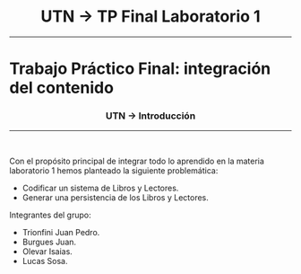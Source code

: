 <h1 align="center"> UTN -> TP Final Laboratorio 1 </h1>
<hr>

# Trabajo Práctico Final: integración del contenido <br>
<h3 align="center"> UTN -> Introducción</h3>
<hr>
<br>

Con el propósito principal de integrar todo lo aprendido en la materia laboratorio 1 hemos planteado la siguiente problemática: 
* Codificar un sistema de Libros y Lectores.
* Generar una persistencia de los Libros y Lectores. <br> 

Integrantes del grupo: 
* Trionfini Juan Pedro.
* Burgues Juan.
* Olevar Isaias.
* Lucas Sosa. 
